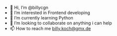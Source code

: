 - 👋 Hi, I’m @billycgn
- 👀 I’m interested in Frontend developing
- 🌱 I’m currently learning Python
- 💞️ I’m looking to collaborate on anything i can help
- 📫 How to reach me billy.koch@gmx.de

<!---
billycgn/billycgn is a ✨ special ✨ repository because its `README.md` (this file) appears on your GitHub profile.
You can click the Preview link to take a look at your changes.
--->
